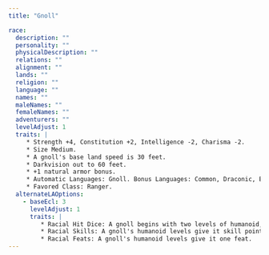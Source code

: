 ```yaml
---
title: "Gnoll"

race:
  description: ""
  personality: ""
  physicalDescription: ""
  relations: ""
  alignment: ""
  lands: ""
  religion: ""
  language: ""
  names: ""
  maleNames: ""
  femaleNames: ""
  adventurers: ""
  levelAdjust: 1
  traits: |
     * Strength +4, Constitution +2, Intelligence -2, Charisma -2.
     * Size Medium.
     * A gnoll's base land speed is 30 feet.
     * Darkvision out to 60 feet.
     * +1 natural armor bonus.
     * Automatic Languages: Gnoll. Bonus Languages: Common, Draconic, Elven, Goblin, Orc.
     * Favored Class: Ranger.
  alternateLAOptions:
    - baseEcl: 3
      levelAdjust: 1
      traits: |
         * Racial Hit Dice: A gnoll begins with two levels of humanoid, which provide 2d8 Hit Dice, a base attack bonus of +1, and base saving throw bonuses of Fort +3, Ref +0, and Will +0.
         * Racial Skills: A gnoll's humanoid levels give it skill points equal to 5 * (2 + Int modifier). Its class skills are _listen_ and _spot_.
         * Racial Feats: A gnoll's humanoid levels give it one feat.
---
```

